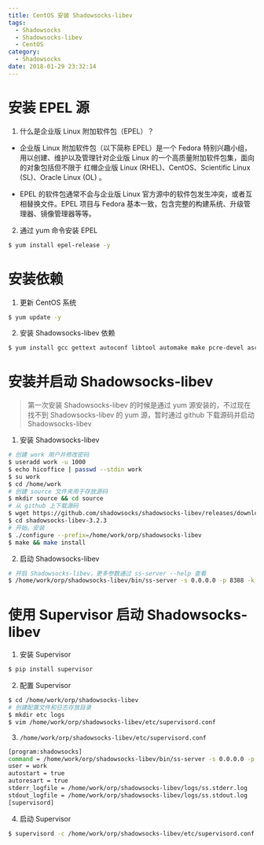 ```yaml
---
title: CentOS 安装 Shadowsocks-libev
tags:
  - Shadowsocks
  - Shadowsocks-libev
  - CentOS
category:
  - Shadowsocks
date: 2018-01-29 23:32:14
---
```




# 安装 EPEL 源

1. 什么是企业版 Linux 附加软件包（EPEL）？
- 企业版 Linux 附加软件包（以下简称 EPEL）是一个 Fedora 特别兴趣小组，用以创建、维护以及管理针对企业版 Linux 的一个高质量附加软件包集，面向的对象包括但不限于 红帽企业版 Linux (RHEL)、CentOS、Scientific Linux (SL)、Oracle Linux (OL) 。

- EPEL 的软件包通常不会与企业版 Linux 官方源中的软件包发生冲突，或者互相替换文件。EPEL 项目与 Fedora 基本一致，包含完整的构建系统、升级管理器、镜像管理器等等。

2. 通过 yum 命令安装 EPEL

```bash
$ yum install epel-release -y
```

# 安装依赖

1. 更新 CentOS 系统

```bash
$ yum update -y
```

2. 安装 Shadowsocks-libev 依赖

```bash
$ yum install gcc gettext autoconf libtool automake make pcre-devel asciidoc xmlto c-ares-devel libev-devel libsodium-devel mbedtls-devel -y
```

# 安装并启动 Shadowsocks-libev

> 第一次安装 Shadowsocks-libev 的时候是通过 yum 源安装的，不过现在找不到 Shadowsocks-libev 的 yum 源，暂时通过 github 下载源码并启动 Shadowsocks-libev

1. 安装 Shadowsocks-libev

```bash
# 创建 work 用户并修改密码
$ useradd work -u 1000
$ echo hicoffice | passwd --stdin work
$ su work
$ cd /home/work
# 创建 source 文件夹用于存放源码
$ mkdir source && cd source
# 从 github 上下载源码
$ wget https://github.com/shadowsocks/shadowsocks-libev/releases/download/v3.2.3/shadowsocks-libev-3.2.3.tar.gz
$ cd shadowsocks-libev-3.2.3
# 开始。安装
$ ./configure --prefix=/home/work/orp/shadowsocks-libev
$ make && make install
```

2. 启动 Shadowsocks-libev

```bash
# 开启 Shadowsocks-libev，更多参数通过 ss-server --help 查看
$ /home/work/orp/shadowsocks-libev/bin/ss-server -s 0.0.0.0 -p 8388 -k password -m rc4-md5 &
```

# 使用 Supervisor 启动 Shadowsocks-libev

1. 安装 Supervisor

```bash
$ pip install supervisor
```

2. 配置 Supervisor

```bash
$ cd /home/work/orp/shadowsocks-libev
# 创建配置文件和日志存放目录
$ mkdir etc logs
$ vim /home/work/orp/shadowsocks-libev/etc/supervisord.conf
```

3. `/home/work/orp/shadowsocks-libev/etc/supervisord.conf`

```bash
[program:shadowsocks]
command = /home/work/orp/shadowsocks-libev/bin/ss-server -s 0.0.0.0 -p 8388 -k password -m rc4-md5 > /dev/null 2>&1 &
user = work
autostart = true
autoresart = true
stderr_logfile = /home/work/orp/shadowsocks-libev/logs/ss.stderr.log
stdout_logfile = /home/work/orp/shadowsocks-libev/logs/ss.stdout.log
[supervisord]
```

4. 启动 Supervisor

```bash
$ supervisord -c /home/work/orp/shadowsocks-libev/etc/supervisord.conf
```
